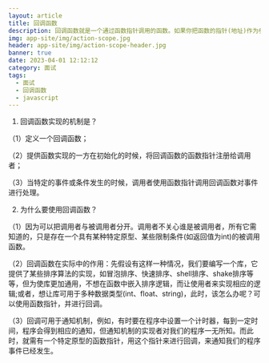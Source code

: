 ```yaml
---
layout: article
title: 回调函数
description: 回调函数就是一个通过函数指针调用的函数。如果你把函数的指针(地址)作为参数传递给另一个函数，当这个指针被用为调用它所指向的函数时，我们就说这是回调函数。回调函数不是由该函数的实现方直接调用，而是在特定的事件或条件发生时由另外的一方调用的，用于对该事件或条件进行响应。
img: app-site/img/action-scope.jpg
header: app-site/img/action-scope-header.jpg
banner: true
date: 2023-04-01 12:12:12
category: 面试
tags:
  - 面试
  - 回调函数
  - javascript
---
```


 

1. 回调函数实现的机制是？


（1）定义一个回调函数；

（2）提供函数实现的一方在初始化的时候，将回调函数的函数指针注册给调用者；

（3）当特定的事件或条件发生的时候，调用者使用函数指针调用回调函数对事件进行处理。

 

2. 为什么要使用回调函数？

（1）因为可以把调用者与被调用者分开。调用者不关心谁是被调用者，所有它需知道的，只是存在一个具有某种特定原型、某些限制条件(如返回值为int)的被调用函数。

（2）回调函数在实际中的作用：先假设有这样一种情况，我们要编写一个库，它提供了某些排序算法的实现，如冒泡排序、快速排序、shell排序、shake排序等等，但为使库更加通用，不想在函数中嵌入排序逻辑，而让使用者来实现相应的逻辑;或者，想让库可用于多种数据类型(int、float、string)，此时，该怎么办呢？可以使用函数指针，并进行回调。

（3）回调可用于通知机制，例如，有时要在程序中设置一个计时器，每到一定时间，程序会得到相应的通知，但通知机制的实现者对我们的程序一无所知。而此时，就需有一个特定原型的函数指针，用这个指针来进行回调，来通知我们的程序事件已经发生。